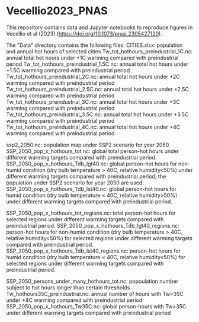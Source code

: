 # Vecellio2023_PNAS
This repository contains data and Jupyter notebooks to reproduce figures in  Vecellio et al (2023) (https://doi.org/10.1073/pnas.2305427120).

The "Data" directory contains the following files:
CITIES.xlsx: population and annual hot hours of selected cities
Tw_tot_hothours_preindustrial_1C.nc: annual total hot hours under +1C warming compared with preindustrial period
Tw_tot_hothours_preindustrial_1.5C.nc: annual total hot hours under +1.5C warming compared with preindustrial period
Tw_tot_hothours_preindustrial_2C.nc: annual total hot hours under +2C warming compared with preindustrial period
Tw_tot_hothours_preindustrial_2.5C.nc: annual total hot hours under +2.5C warming compared with preindustrial period
Tw_tot_hothours_preindustrial_3C.nc: annual total hot hours under +3C warming compared with preindustrial period
Tw_tot_hothours_preindustrial_3.5C.nc: annual total hot hours under +3.5C warming compared with preindustrial period
Tw_tot_hothours_preindustrial_4C.nc: annual total hot hours under +4C warming compared with preindustrial period

ssp2_2050.nc: population map under SSP2 scenario for year 2050
SSP_2050_pop_x_hothours_tot.nc: global total person-hot hours under different warming targets compared with preindustrial period.
SSP_2050_pop_x_hothours_Tdb_lgt40.nc: global person-hot hours for non-humid condition (dry bulb temperature > 40C, relative humidity<50%) under different warming targets compared with preindustrial period; the population under SSP2 scenario for year 2050 are used.
SSP_2050_pop_x_hothours_Tdb_lst40.nc: global person-hot hours for humid condition (dry bulb temperature < 40C, relative humidity>50%) under different warming targets compared with preindustrial period.

SSP_2050_pop_x_hothours_tot_regions.nc: total person-hot hours for selected regions under different warming targets compared with preindustrial period.
SSP_2050_pop_x_hothours_Tdb_lgt40_regions.nc: person-hot hours for non-humid condition (dry bulb temperature > 40C, relative humidity<50%) for selected regions under different warming targets compared with preindustrial period.
SSP_2050_pop_x_hothours_Tdb_lst40_regions.nc: person-hot hours for humid condition (dry bulb temperature < 40C, relative humidity<50%) for selected regions under different warming targets compared with preindustrial period.


SSP_2050_persons_under_many_hothours_tot.nc: popoulation number subject to hot hours longer than certain thresholds
Tw_hothours35C_preindustrial.nc: annual number of hours with Tw>35C under +4C warming compared with preindustrial period
SSP_2050_pop_x_hothours_Tw35C.nc: global person-hours with Tw>35C under different warming targets compared with preindustrial period 
